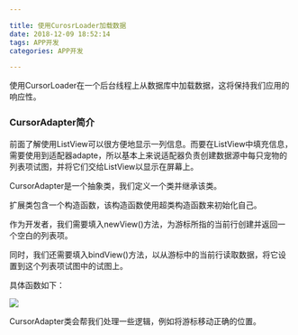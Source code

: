 ```yaml
---

title: 使用CurosrLoader加载数据
date: 2018-12-09 18:52:14
tags: APP开发
categories: APP开发

---
```


使用CursorLoader在一个后台线程上从数据库中加载数据，这将保持我们应用的响应性。<!--more-->


### CursorAdapter简介

前面了解使用ListView可以很方便地显示一列信息。而要在ListView中填充信息，需要使用到适配器adapte，所以基本上来说适配器负责创建数据源中每只宠物的列表项试图，并将它们交给ListView以显示在屏幕上。


CursorAdapter是一个抽象类，我们定义一个类并继承该类。

扩展类包含一个构造函数，该构造函数使用超类构造函数来初始化自己。

作为开发者，我们需要填入newView()方法，为游标所指的当前行创建并返回一个空白的列表项。

同时，我们还需要填入bindView()方法，以从游标中的当前行读取数据，将它设置到这个列表项试图中的试图上。

具体函数如下：

![](https://i.imgur.com/amG3Am5.png)

CursorAdapter类会帮我们处理一些逻辑，例如将游标移动正确的位置。
